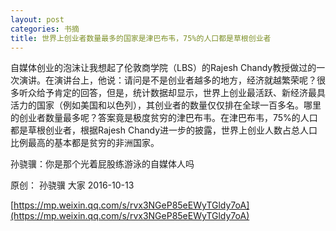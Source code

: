 ```yaml
---
layout: post
categories: 书摘
title: 世界上创业者数量最多的国家是津巴布韦，75%的人口都是草根创业者
---
```


自媒体创业的泡沫让我想起了伦敦商学院（LBS）的Rajesh Chandy教授做过的一次演讲。在演讲台上，他说：请问是不是创业者越多的地方，经济就越繁荣呢？很多听众给予肯定的回答，但是，统计数据却显示，世界上创业最活跃、新经济最具活力的国家（例如美国和以色列），其创业者的数量仅仅排在全球一百多名。哪里的创业者数量最多呢？答案竟是极度贫穷的津巴布韦。在津巴布韦，75%的人口都是草根创业者，根据Rajesh Chandy进一步的披露，世界上创业人数占总人口比例最高的基本都是贫穷的非洲国家。



孙骁骥：你是那个光着屁股练游泳的自媒体人吗

原创： 孙骁骥  大家  2016-10-13

[https://mp.weixin.qq.com/s/rvx3NGeP85eEWyTGldy7oA](https://mp.weixin.qq.com/s/rvx3NGeP85eEWyTGldy7oA)